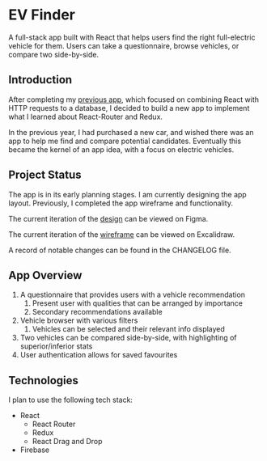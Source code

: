# EV Finder

A full-stack app built with React that helps users find the right full-electric vehicle for them. Users can take a questionnaire, browse vehicles, or compare two side-by-side.

## Introduction

After completing my [previous app](https://github.com/dylanhamada/blog-project), which focused on combining React with HTTP requests to a database, I decided to build a new app to implement what I learned about React-Router and Redux.

In the previous year, I had purchased a new car, and wished there was an app to help me find and compare potential candidates. Eventually this became the kernel of an app idea, with a focus on electric vehicles.

## Project Status

The app is in its early planning stages. I am currently designing the app layout. Previously, I completed the app wireframe and functionality.

The current iteration of the [design](https://www.figma.com/file/LiZL6BMFyBA22YfizVdSvj/EV-Finder-Layout-Greyscale?node-id=0%3A1) can be viewed on Figma.

The current iteration of the [wireframe](https://excalidraw.com/#json=5689566321180672,aDVm3j7vVG_IXqRH0fvtIA) can be viewed on Excalidraw.

A record of notable changes can be found in the CHANGELOG file.

## App Overview

1. A questionnaire that provides users with a vehicle recommendation
   1. Present user with qualities that can be arranged by importance
   2. Secondary recommendations available
2. Vehicle browser with various filters
   1. Vehicles can be selected and their relevant info displayed
3. Two vehicles can be compared side-by-side, with highlighting of superior/inferior stats
4. User authentication allows for saved favourites

## Technologies

I plan to use the following tech stack:

- React
    - React Router
    - Redux
    - React Drag and Drop
- Firebase